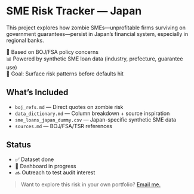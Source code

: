 # SME Risk Tracker — Japan

This project explores how zombie SMEs—unprofitable firms surviving on government guarantees—persist in Japan’s financial system, especially in regional banks.

📌 Based on BOJ/FSA policy concerns  
📊 Powered by synthetic SME loan data (industry, prefecture, guarantee use)  
🎯 Goal: Surface risk patterns before defaults hit

## What’s Included

- `boj_refs.md` — Direct quotes on zombie risk
- `data_dictionary.md` — Column breakdown + source inspiration
- `sme_loans_japan_dummy.csv` — Japan-specific synthetic SME data
- `sources.md` — BOJ/FSA/TSR references

## Status

- ✅ Dataset done  
- 🔄 Dashboard in progress  
- 🔜 Outreach to test audit interest

> Want to explore this risk in your own portfolio? [Email me.](mailto:mcgrath.fintech@gmail.com)
